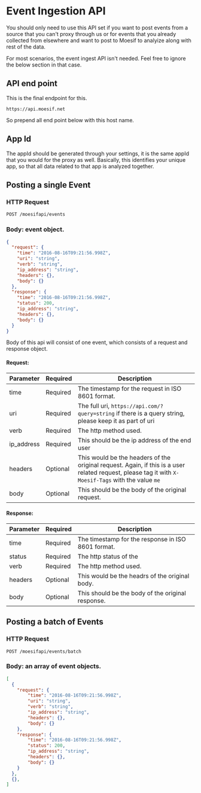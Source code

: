 # Event Ingestion API

You should only need to use this API set if you want to post events from
a source that you can't proxy through us or for events that you already
collected from elsewhere and want to post to Moesif to analyize along with rest of
the data. 

<aside class="warning">
For most scenarios, the event ingest API isn't needed. Feel free to ignore 
 the below section in that case. 
</aside>

## API end point

This is the final endpoint for this. 

`https://api.moesif.net`

So prepend all end point below with this host name. 


## App Id

The appId should be generated through your settings, it is the same appId that
you would for the proxy as well. Basically, this identifies your unique app, so
that all data related to that app is analyzed together. 

## Posting a single Event

### HTTP Request

`POST /moesifapi/events`

### Body: event object. 

```json
{
  "request": {
    "time": "2016-08-16T09:21:56.998Z",
    "uri": "string",
    "verb": "string",
    "ip_address": "string",
    "headers": {},
    "body": {}
  },
  "response": {
    "time": "2016-08-16T09:21:56.998Z",
    "status": 200,
    "ip_address": "string",
    "headers": {},
    "body": {}
  }
}

```

Body of this api will consist of one event, which consists of a request and response object. 

#### Request: 

Parameter | Required | Description
--------- | -------- | -----------
time | Required | The timestamp for the request in ISO 8601 format. 
uri | Required | The full uri, `https://api.com/?query=string` if there is a query string, please keep it as part of uri
verb | Required | The http method used. 
ip_address | Required | This should be the ip address of the end user
headers | Optional | This would be the headers of the original request. Again, if this is a user related request, please tag it with `X-Moesif-Tags` with the value `me`
body | Optional | This should be the body of the original request. 


#### Response: 

Parameter | Required | Description
--------- | -------- | -----------
time | Required | The timestamp for the response in ISO 8601 format. 
status | Required | The http status of the 
verb | Required | The http method used. 
headers | Optional | This would be the headrs of the original body. 
body | Optional | This should be the body of the original response. 
 
## Posting a batch of Events

### HTTP Request

`POST /moesifapi/events/batch`

### Body: an array of event objects. 

```json
[
  {
    "request": {
        "time": "2016-08-16T09:21:56.998Z",
        "uri": "string",
        "verb": "string",
        "ip_address": "string",
        "headers": {},
        "body": {}
    },
    "response": {
        "time": "2016-08-16T09:21:56.998Z",
        "status": 200,
        "ip_address": "string",
        "headers": {},
        "body": {}
    }
  },
  {},
]
```
